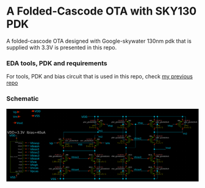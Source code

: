 # A Folded-Cascode OTA with SKY130 PDK

A folded-cascode OTA designed with Google-skywater 130nm pdk that is supplied with 3.3V is presented in this repo.

### EDA tools, PDK and requirements
For tools, PDK and bias circuit that is used in this repo, check [my previous repo](https://github.com/ridvanumaz/1AC_Beta-multiplier-and-bias-circuit-with-SKY130-PDK) 

### Schematic
<p align="center">
  <img src="/Results_schematics/cascode_schematic.png">
</p>


